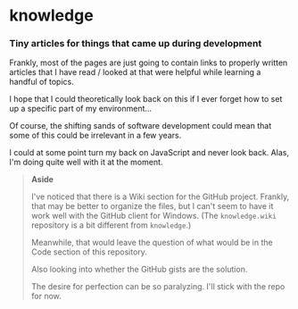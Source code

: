 # knowledge

### Tiny articles for things that came up during development

Frankly, most of the pages are just going to contain links to properly written articles that I have read / looked at that were helpful while learning a handful of topics.

I hope that I could theoretically look back on this if I ever forget how to set up a specific part of my environment...

Of course, the shifting sands of software development could mean that some of this could be irrelevant in a few years.

I could at some point turn my back on JavaScript and never look back.  Alas, I'm doing quite well with it at the moment.

> **Aside**
>
> I've noticed that there is a Wiki section for the GitHub project.  Frankly, that may be better to organize the files, but I can't seem to have it work well with the GitHub client for Windows.  (The `knowledge.wiki` repository is a bit different from `knowledge`.)  
>
> Meanwhile, that would leave the question of what would be in the Code section of this repository.
>
> Also looking into whether the GitHub gists are the solution.
>
> The desire for perfection can be so paralyzing.  I'll stick with the repo for now.
